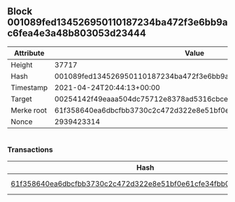 ## Block 001089fed134526950110187234ba472f3e6bb9ac6fea4e3a48b803053d23444

Attribute | Value
--- | ---
Height | 37717
Hash | 001089fed134526950110187234ba472f3e6bb9ac6fea4e3a48b803053d23444
Timestamp | 2021-04-24T20:44:13+00:00
Target | 00254142f49eaaa504dc75712e8378ad5316cbcead634704b3734b6271167cc4
Merke root | 61f358640ea6dbcfbb3730c2c472d322e8e51bf0e61cfe34fbb08fb0addd11dc
Nonce | 2939423314

```

```

### Transactions

Hash | Amount
--- | ---
[61f358640ea6dbcfbb3730c2c472d322e8e51bf0e61cfe34fbb08fb0addd11dc](61f358640ea6dbcfbb3730c2c472d322e8e51bf0e61cfe34fbb08fb0addd11dc.md) | 10.00000000 SKEPTI 
